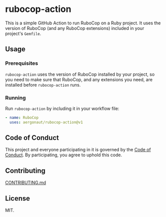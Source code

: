 # rubocop-action

This is a simple GitHub Action to run RuboCop on a Ruby project. It uses the
version of RuboCop (and any RuboCop extensions) included in your project's
`Gemfile`.

## Usage

### Prerequisites

`rubocop-action` uses the version of RuboCop installed by your project, so you
need to make sure that RuboCop, and any extensions you need, are installed
before `rubocop-action` runs.

### Running

Run `rubocop-action` by including it in your workflow file:

```yml
- name: RuboCop
  uses: aergonaut/rubocop-action@v1
```

## Code of Conduct

This project and everyone participating in it is governed by the
[Code of Conduct](CODE_OF_CONDUCT.md). By participating, you agree to uphold
this code.

## Contributing

[CONTRIBUTING.md](CONTRIBUTING.md)

## License

MIT.
